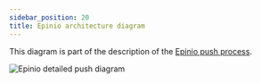```yaml
---
sidebar_position: 20
title: Epinio architecture diagram
---
```


This diagram is part of the description of the [Epinio push process](https://docs.epinio.io/explanations/detailed-push-process).

![Epinio detailed push diagram](/img/epinio-push-detailed.svg)